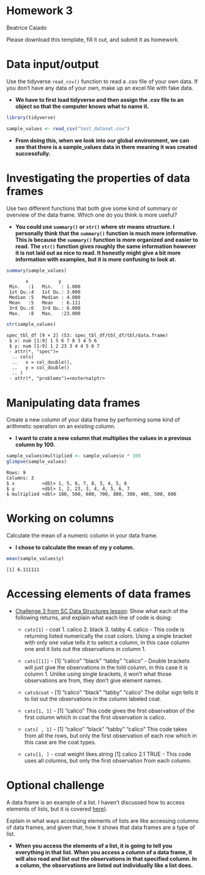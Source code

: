 Homework 3
================
Beatrice Caiado

Please download this template, fill it out, and submit it as homework.

# Data input/output

Use the tidyverse `read_csv()` function to read a .csv file of your own
data. If you don’t have any data of your own, make up an excel file with
fake data.

- **We have to first load tidyverse and then assign the .csv file to an
  object so that the computer knows what to name it.**

``` r
library(tidyverse)

sample_values <- read_csv("test_dataset.csv")
```

- **From doing this, when we look into our global environment, we can
  see that there is a sample_values data in there meaning it was created
  successfully.**

# Investigating the properties of data frames

Use two different functions that both give some kind of summary or
overview of the data frame. Which one do you think is more useful?

- **You could use `summary()` or `str()` where str means structure. I
  personally think that the `summary()` function is much more
  informative. This is because the `summary()` function is more
  organized and easier to read. The `str()` function gives roughly the
  same information however it is not laid out as nice to read. It
  honestly might give a bit more information with examples, but it is
  more confusing to look at.**

``` r
summary(sample_values)
```

           x           y         
     Min.   :1   Min.   : 1.000  
     1st Qu.:4   1st Qu.: 3.000  
     Median :5   Median : 4.000  
     Mean   :5   Mean   : 6.111  
     3rd Qu.:6   3rd Qu.: 6.000  
     Max.   :8   Max.   :23.000  

``` r
str(sample_values)
```

    spec_tbl_df [9 × 2] (S3: spec_tbl_df/tbl_df/tbl/data.frame)
     $ x: num [1:9] 1 5 6 7 8 3 4 5 6
     $ y: num [1:9] 1 2 23 3 4 4 5 6 7
     - attr(*, "spec")=
      .. cols(
      ..   x = col_double(),
      ..   y = col_double()
      .. )
     - attr(*, "problems")=<externalptr> 

# Manipulating data frames

Create a new column of your data frame by performing some kind of
arithmetic operation on an existing column.

- **I want to crate a new column that multiplies the values in a
  previous column by 100.**

``` r
sample_values$multiplied <- sample_values$x * 100
glimpse(sample_values)
```

    Rows: 9
    Columns: 3
    $ x          <dbl> 1, 5, 6, 7, 8, 3, 4, 5, 6
    $ y          <dbl> 1, 2, 23, 3, 4, 4, 5, 6, 7
    $ multiplied <dbl> 100, 500, 600, 700, 800, 300, 400, 500, 600

# Working on columns

Calculate the mean of a numeric column in your data frame.

- **I chose to calculate the mean of my y column.**

``` r
mean(sample_values$y)
```

    [1] 6.111111

# Accessing elements of data frames

- [Challenge 3 from SC Data Structures
  lesson](https://swcarpentry.github.io/r-novice-gapminder/04-data-structures-part1/index.html#challenge-3):
  Show what each of the following returns, and explain what each line of
  code is doing:

  - `cats[1]` - coat 1. calico 2. black 3. tabby 4. calico - This code
    is returning listed numerically the coat colors. Using a single
    bracket with only one value tells it to select a column, in this
    case column one and it lists out the observations in column 1.

  - `cats[[1]]` - \[1\] “calico” “black” “tabby” “calico” - Double
    brackets will just give the observations in the told column, in this
    case it is column 1. Unlike using single brackets, it won’t what
    those observations are from, they don’t give element names.

  - `cats$coat` - \[1\] “calico” “black” “tabby” “calico” The dollar
    sign tells it to list out the observations in the column labeled
    coat.

  - `cats[1, 1]` - \[1\] “calico” This code gives the first observation
    of the first column which in coat the first observation is calico.

  - `cats[ , 1]` - \[1\] “calico” “black” “tabby” “calico” This code
    takes from all the rows, but only the first observation of each row
    which in this case are the coat types.

  - `cats[1, ]` - coat weight likes.string \[1\] calico 2.1 TRUE - This
    code uses all columns, but only the first observation from each
    column.

# Optional challenge

A data frame is an example of a list. I haven’t discussed how to access
elements of lists, but it is covered
[here](https://swcarpentry.github.io/r-novice-gapminder/04-data-structures-part1/index.html#lists)).

Explain in what ways accessing elements of lists are like accessing
columns of data frames, and given that, how it shows that data frames
are a type of list.

- **When you access the elements of a list, it is going to tell you
  everything in that list. When you access a column of a data frame, it
  will also read and list out the observations in that specified column.
  In a column, the observations are listed out individually like a list
  does.**
